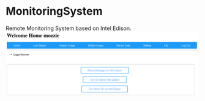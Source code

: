 # MonitoringSystem
Remote Monitoring System based on Intel Edison.
![alt text](https://github.com/mozzielol/MonitoringSystem/blob/master/Homepage.png)
